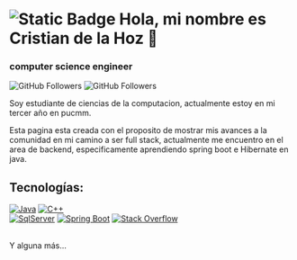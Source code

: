 # ![Static Badge](https://img.shields.io/badge/V-F7DF1E?style=for-the-badge&logo=superuser&logoColor=rgba&label=Saratras) Hola, mi nombre es Cristian de la Hoz 👋
### computer science engineer

![GitHub Followers](https://img.shields.io/github/followers/SaratrasV?style=social)
![GitHub Followers](https://img.shields.io/github/stars/SaratrasV?style=social)

Soy estudiante de ciencias de la computacion, actualmente estoy en mi tercer año en pucmm.

Esta pagina esta creada con el proposito de mostrar mis avances a la comunidad en mi camino a ser full stack, actualmente me encuentro en 
el area de backend, especificamente aprendiendo spring boot e Hibernate en java.

## Tecnologías:

[![Java](https://img.shields.io/badge/Java-FA7343?style=for-the-badge&logo=Java&logoColor=white&labelColor=101010)]()
[![C++](https://img.shields.io/badge/C++-4479A1?style=for-the-badge&logo=cplusplus&logoColor=white&labelColor=101010)]()
</br>
[![SqlServer](https://img.shields.io/badge/SQLserver-F7DF1E?style=for-the-badge&logo=sqlserver&logoColor=white&labelColor=101010)]()
[![Spring Boot](https://img.shields.io/badge/Spring_Boot-47A248?style=for-the-badge&logo=springboot&logoColor=white&labelColor=101010)]()
[![Stack Overflow](https://img.shields.io/badge/Stack_Overflow-FA7343?style=for-the-badge&logo=stackoverflow&logoColor=white&labelColor=101010)](https://stackoverflow.com/users/23268945/cristiandhoz)

</br>
Y alguna más...

